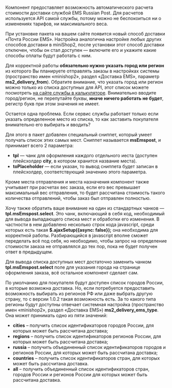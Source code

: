 Компонент предоставляет возможность автоматического расчета стоимости доставки службой EMS Russian Post.
Для расчетов используется API самой службы, потому можно не беспокоиться ни о изменениях тарифов, ни максимального веса.

При установке пакета на вашем сайте появится новый способ доставки «Почта России EMS».
Настройка аналогична настройке любых других способов доставки в miniShop2, после установки этот способ доставки отключен, чтобы он стал доступен — включите его и укажите какие способы оплаты будут работать с ним.

Для корректной работы **обязательно нужно указать город или регион** из которого Вы планируете отправлять заказы в настройках системы (пространство имен «minishop2», раздел «Доставка EMS», параметр **ms2_delivery_from**).
Обратите внимание, что указать город или регион можно только из списка доступных для API, этот список можете посмотреть [на сайте службы в калькуляторе][1].
Внимательно вводите город/регион, не перепутайте буквы, **иначе ничего работать не будет**, регистр букв при этом значения не имеет.

Остается одна проблема. Если сервис службы работает только если указать определенное место из списка, то как заставить покупателя внимательно его выбирать и вводить?

Для этого в пакет добавлен специальный сниппет, который умеет получать список этих самых мест. Сниппет называется 
**msEmspost**, и принимает всего 2 параметра:

* **tpl** — чанк для оформления каждого отдельного иеста (доступен плейсхолдер **city**, в котором хранится название места).
* **toPlaceholder** — если указан, то вывод сниппета будет записан в плейсхолдер, соответствующий значению этого параметра.

Кроме места отправления и места назначения компонент также учитывает при расчетах вес заказа, если его вес превышает максимальный вес отправления, то будет рассчитана стоимость такого количества отправлений, чтобы заказ был отправлен полностью.

Хочу также обратить ваше внимание на один из стандартных чанков — 
**tpl.msEmspost.select**. Это чанк, включающий в себя код, необходимый для вывода выпадающего списка мест и обработки его изменения. В частности в нем добавлено несколько строк кода javascript, среди которых есть такая **$.ajaxSetup({async: false});** она необходима для корректной работы. Разбирающийся в javascript вполне сможет переделать всё под себя, но необходимо, чтобы запрос на определение стоимости заказа не отправлялся до тех пор, пока не будет получен ответ в предыдущем.

Для вывода списка доступных мест достаточно заменить чанком **tpl.msEmspost.select** поле для указания города на странице оформления заказа, всё остальное компонент сделает сам.

По умолчанию для покупателя будут доступен список городов России, в которые возможна доставка.
Но, если потребуется предоставить возможность выбирать из регионов РФ или даже выбрать другую страну, то с версии 1.0.2 такая возможность есть.
За то какого типа регионы будут доступны отвечает системная настройка (пространство имен «minishop2», раздел «Доставка EMS») **ms2_delivery_ems_type**. Она может принимать одно из пяти значений:

* **cities** – получить список идентификаторов городов России, для которых может быть рассчитана доставка;
* **regions** – получить список идентификаторов регионов России, для которых может быть рассчитана доставка;
* **russia** – получить объединенный список идентификаторов городов и регионов России, для которых может быть рассчитана доставка;
* **countries** – получить список идентификаторов стран, для которых может быть рассчитана доставка.
* **all** – получить объединенный список идентификаторов стран, городов России и регионов России для которых может быть рассчитана доставка.

[1]: http://www.emspost.ru/ru/calc/